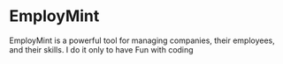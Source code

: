 # EmployMint
EmployMint is a powerful tool for managing companies, their employees, and their skills. I do it only to have Fun with coding 
